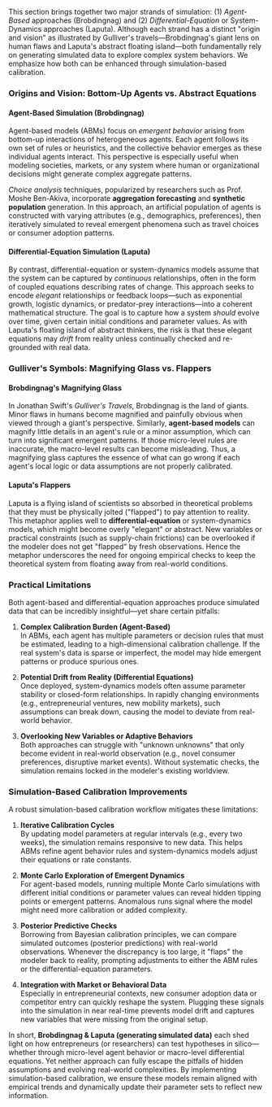 This section brings together two major strands of simulation: (1) *Agent-Based* approaches (Brobdingnag) and (2) *Differential-Equation* or System-Dynamics approaches (Laputa). Although each strand has a distinct "origin and vision" as illustrated by Gulliver's travels—Brobdingnag's giant lens on human flaws and Laputa's abstract floating island—both fundamentally rely on generating simulated data to explore complex system behaviors. We emphasize how both can be enhanced through simulation-based calibration.

### Origins and Vision: Bottom-Up Agents vs. Abstract Equations

#### Agent-Based Simulation (Brobdingnag)
Agent-based models (ABMs) focus on *emergent behavior* arising from bottom-up interactions of heterogeneous agents. Each agent follows its own set of rules or heuristics, and the collective behavior emerges as these individual agents interact. This perspective is especially useful when modeling societies, markets, or any system where human or organizational decisions might generate complex aggregate patterns.

*Choice analysis* techniques, popularized by researchers such as Prof. Moshe Ben-Akiva, incorporate **aggregation forecasting** and **synthetic population** generation. In this approach, an artificial population of agents is constructed with varying attributes (e.g., demographics, preferences), then iteratively simulated to reveal emergent phenomena such as travel choices or consumer adoption patterns.

#### Differential-Equation Simulation (Laputa)
By contrast, differential-equation or system-dynamics models assume that the system can be captured by *continuous* relationships, often in the form of coupled equations describing rates of change. This approach seeks to encode *elegant* relationships or feedback loops—such as exponential growth, logistic dynamics, or predator-prey interactions—into a coherent mathematical structure. The goal is to capture how a system *should* evolve over time, given certain initial conditions and parameter values. As with Laputa's floating island of abstract thinkers, the risk is that these elegant equations may *drift* from reality unless continually checked and re-grounded with real data.

### Gulliver's Symbols: Magnifying Glass vs. Flappers

#### Brobdingnag's Magnifying Glass
In Jonathan Swift's *Gulliver's Travels*, Brobdingnag is the land of giants. Minor flaws in humans become magnified and painfully obvious when viewed through a giant's perspective. Similarly, **agent-based models** can magnify little details in an agent's rule or a minor assumption, which can turn into significant emergent patterns. If those micro-level rules are inaccurate, the macro-level results can become misleading. Thus, a magnifying glass captures the essence of what can go wrong if each agent's local logic or data assumptions are not properly calibrated.

#### Laputa's Flappers
Laputa is a flying island of scientists so absorbed in theoretical problems that they must be physically jolted ("flapped") to pay attention to reality. This metaphor applies well to **differential-equation** or system-dynamics models, which might become overly "elegant" or abstract. New variables or practical constraints (such as supply-chain frictions) can be overlooked if the modeler does not get "flapped" by fresh observations. Hence the metaphor underscores the need for ongoing empirical checks to keep the theoretical system from floating away from real-world conditions.

### Practical Limitations
Both agent-based and differential-equation approaches produce simulated data that can be incredibly insightful—yet share certain pitfalls:

1. **Complex Calibration Burden (Agent-Based)**  
   In ABMs, each agent has multiple parameters or decision rules that must be estimated, leading to a high-dimensional calibration challenge. If the real system's data is sparse or imperfect, the model may hide emergent patterns or produce spurious ones.

2. **Potential Drift from Reality (Differential Equations)**  
   Once deployed, system-dynamics models often assume parameter stability or closed-form relationships. In rapidly changing environments (e.g., entrepreneurial ventures, new mobility markets), such assumptions can break down, causing the model to deviate from real-world behavior.

3. **Overlooking New Variables or Adaptive Behaviors**  
   Both approaches can struggle with "unknown unknowns" that only become evident in real-world observation (e.g., novel consumer preferences, disruptive market events). Without systematic checks, the simulation remains locked in the modeler's existing worldview.

### Simulation-Based Calibration Improvements
A robust simulation-based calibration workflow mitigates these limitations:

1. **Iterative Calibration Cycles**  
   By updating model parameters at regular intervals (e.g., every two weeks), the simulation remains responsive to new data. This helps ABMs refine agent behavior rules and system-dynamics models adjust their equations or rate constants.

2. **Monte Carlo Exploration of Emergent Dynamics**  
   For agent-based models, running multiple Monte Carlo simulations with different initial conditions or parameter values can reveal hidden tipping points or emergent patterns. Anomalous runs signal where the model might need more calibration or added complexity.

3. **Posterior Predictive Checks**  
   Borrowing from Bayesian calibration principles, we can compare simulated outcomes (posterior predictions) with real-world observations. Whenever the discrepancy is too large, it "flaps" the modeler back to reality, prompting adjustments to either the ABM rules or the differential-equation parameters.

4. **Integration with Market or Behavioral Data**  
   Especially in entrepreneurial contexts, new consumer adoption data or competitor entry can quickly reshape the system. Plugging these signals into the simulation in near real-time prevents model drift and captures new variables that were missing from the original setup.

In short, **Brobdingnag & Laputa (generating simulated data)** each shed light on how entrepreneurs (or researchers) can test hypotheses in silico—whether through micro-level agent behavior or macro-level differential equations. Yet neither approach can fully escape the pitfalls of hidden assumptions and evolving real-world complexities. By implementing simulation-based calibration, we ensure these models remain aligned with empirical trends and dynamically update their parameter sets to reflect new information.
